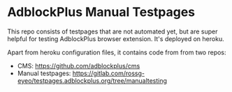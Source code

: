 # AdblockPlus Manual Testpages #

This repo consists of testpages that are not automated yet, but are super helpful for testing AdblockPlus browser extension. It's deployed on heroku.

Apart from heroku configuration files, it contains code from from two repos:

* CMS: https://github.com/adblockplus/cms
* Manual testpages: https://gitlab.com/rossg-eyeo/testpages.adblockplus.org/tree/manualtesting